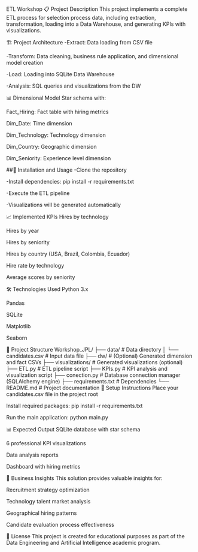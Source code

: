 ETL Workshop 
📋 Project Description
This project implements a complete ETL process for selection process data, including extraction, transformation, loading into a Data Warehouse, and generating KPIs with visualizations.

🏗️ Project Architecture
-Extract: Data loading from CSV file

-Transform: Data cleaning, business rule application, and dimensional model creation

-Load: Loading into SQLite Data Warehouse

-Analysis: SQL queries and visualizations from the DW

📊 Dimensional Model
Star schema with:

Fact_Hiring: Fact table with hiring metrics

Dim_Date: Time dimension

Dim_Technology: Technology dimension

Dim_Country: Geographic dimension

Dim_Seniority: Experience level dimension

##🚀 Installation and Usage
-Clone the repository

-Install dependencies: pip install -r requirements.txt

-Execute the ETL pipeline

-Visualizations will be generated automatically

📈 Implemented KPIs
Hires by technology

Hires by year

Hires by seniority

Hires by country (USA, Brazil, Colombia, Ecuador)

Hire rate by technology

Average scores by seniority

🛠️ Technologies Used
Python 3.x

Pandas

SQLite

Matplotlib

Seaborn



📁 Project Structure
Workshop_JPL/
├── data/                      # Data directory
│   └── candidates.csv         # Input data file
├── dw/                        # (Optional) Generated dimension and fact CSVs
├── visualizations/            # Generated visualizations (optional)
├── ETL.py                     # ETL pipeline script
├── KPIs.py                    # KPI analysis and visualization script
├── conection.py               # Database connection manager (SQLAlchemy engine)
├── requirements.txt           # Dependencies
└── README.md                  # Project documentation
🔧 Setup Instructions
Place your candidates.csv file in the project root

Install required packages: pip install -r requirements.txt

Run the main application: python main.py

📊 Expected Output
SQLite database with star schema

6 professional KPI visualizations

Data analysis reports

Dashboard with hiring metrics

🎯 Business Insights
This solution provides valuable insights for:

Recruitment strategy optimization

Technology talent market analysis

Geographical hiring patterns

Candidate evaluation process effectiveness

📝 License
This project is created for educational purposes as part of the Data Engineering and Artificial Intelligence academic program.
